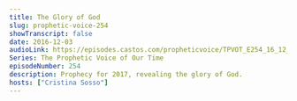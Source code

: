 ```yaml
---
title: The Glory of God
slug: prophetic-voice-254
showTranscript: false
date: 2016-12-03
audioLink: https://episodes.castos.com/propheticvoice/TPVOT_E254_16_12_03-04_The_Glory_of_God.mp3
Series: The Prophetic Voice of Our Time
episodeNumber: 254
description: Prophecy for 2017, revealing the glory of God.
hosts: ["Cristina Sosso"]
---
```

